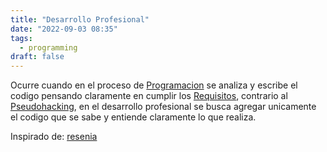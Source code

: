 ```yaml
---
title: "Desarrollo Profesional"
date: "2022-09-03 08:35"
tags: 
  - programming
draft: false
---
```

Ocurre cuando en el proceso de [Programacion](Programacion.md) se analiza y escribe el codigo pensando claramente en cumplir los [Requisitos](Requisitos.md), contrario al [Pseudohacking](Pseudohacking.md), en el desarrollo profesional se busca agregar unicamente el codigo que se sabe y entiende claramente lo que realiza.

Inspirado de: [resenia](es/reference/The%20essentials%20of%20modern%20software%20engineering%20Free%20the%20practices%20from%20the%20method%20prisons/resenia.md)
